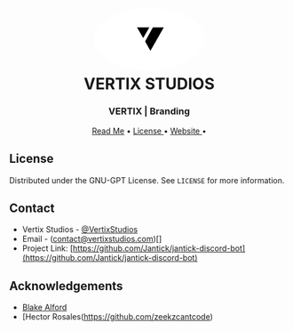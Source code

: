 <h1 align="center" style="position: relative;">
    <img width="200" style="border-radius: 50%;" src="./Transparent/vertix-transparent-large.png"/><br>
    VERTIX STUDIOS
</h1>

<h3 align="center">VERTIX | Branding</h3>

<p align="center">
    <a href="https://github.com/VertixStudiosOfficial/Branding/blob/main/README.md">Read Me</a> •
    <a href="https://github.com/VertixStudiosOfficial/Branding/blob/main/LICENSE"> License </a>•
    <a href="https://vertixstudios.com"> Website </a> •
</p>

## License

Distributed under the GNU-GPT License. See `LICENSE` for more information.


## Contact

- Vertix Studios - [@VertixStudios](https://twitter.com/vertixstudios)  
- Email - (contact@vertixstudios.com)[]
- Project Link: [https://github.com/Jantick/jantick-discord-bot](https://github.com/Jantick/jantick-discord-bot)



<!-- ACKNOWLEDGEMENTS -->
## Acknowledgements

* [Blake Alford](https://github.com/blakealford)
* [Hector Rosales(https://github.com/zeekzcantcode)

